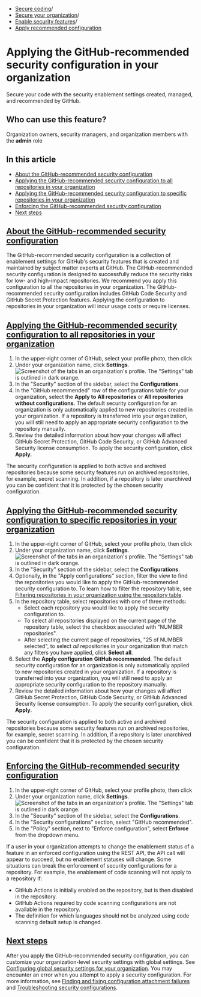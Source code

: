   * [Secure coding](https://docs.github.com/en/code-security "Secure coding")/
  * [Secure your organization](https://docs.github.com/en/code-security/securing-your-organization "Secure your organization")/
  * [Enable security features](https://docs.github.com/en/code-security/securing-your-organization/enabling-security-features-in-your-organization "Enable security features")/
  * [Apply recommended configuration](https://docs.github.com/en/code-security/securing-your-organization/enabling-security-features-in-your-organization/applying-the-github-recommended-security-configuration-in-your-organization "Apply recommended configuration")


# Applying the GitHub-recommended security configuration in your organization
Secure your code with the security enablement settings created, managed, and recommended by GitHub.
## Who can use this feature?
Organization owners, security managers, and organization members with the **admin** role
## In this article
  * [About the GitHub-recommended security configuration](https://docs.github.com/en/code-security/securing-your-organization/enabling-security-features-in-your-organization/applying-the-github-recommended-security-configuration-in-your-organization#about-the-github-recommended-security-configuration)
  * [Applying the GitHub-recommended security configuration to all repositories in your organization](https://docs.github.com/en/code-security/securing-your-organization/enabling-security-features-in-your-organization/applying-the-github-recommended-security-configuration-in-your-organization#applying-the-github-recommended-security-configuration-to-all-repositories-in-your-organization)
  * [Applying the GitHub-recommended security configuration to specific repositories in your organization](https://docs.github.com/en/code-security/securing-your-organization/enabling-security-features-in-your-organization/applying-the-github-recommended-security-configuration-in-your-organization#applying-the-github-recommended-security-configuration-to-specific-repositories-in-your-organization)
  * [Enforcing the GitHub-recommended security configuration](https://docs.github.com/en/code-security/securing-your-organization/enabling-security-features-in-your-organization/applying-the-github-recommended-security-configuration-in-your-organization#enforcing-the-github-recommended-security-configuration)
  * [Next steps](https://docs.github.com/en/code-security/securing-your-organization/enabling-security-features-in-your-organization/applying-the-github-recommended-security-configuration-in-your-organization#next-steps)


## [About the GitHub-recommended security configuration](https://docs.github.com/en/code-security/securing-your-organization/enabling-security-features-in-your-organization/applying-the-github-recommended-security-configuration-in-your-organization#about-the-github-recommended-security-configuration)
The GitHub-recommended security configuration is a collection of enablement settings for GitHub's security features that is created and maintained by subject matter experts at GitHub. The GitHub-recommended security configuration is designed to successfully reduce the security risks for low- and high-impact repositories. We recommend you apply this configuration to all the repositories in your organization.
The GitHub-recommended security configuration includes GitHub Code Security and GitHub Secret Protection features. Applying the configuration to repositories in your organization will incur usage costs or require licenses.
## [Applying the GitHub-recommended security configuration to all repositories in your organization](https://docs.github.com/en/code-security/securing-your-organization/enabling-security-features-in-your-organization/applying-the-github-recommended-security-configuration-in-your-organization#applying-the-github-recommended-security-configuration-to-all-repositories-in-your-organization)
  1. In the upper-right corner of GitHub, select your profile photo, then click 
  2. Under your organization name, click **Settings**.
![Screenshot of the tabs in an organization's profile. The "Settings" tab is outlined in dark orange.](https://docs.github.com/assets/cb-49309/images/help/discussions/org-settings-global-nav-update.png)
  3. In the "Security" section of the sidebar, select the **Configurations**.
  4. In the "GitHub recommended" row of the configurations table for your organization, select the **Apply to** **All repositories** or **All repositories without configurations**.
The default security configuration for an organization is only automatically applied to new repositories created in your organization. If a repository is transferred into your organization, you will still need to apply an appropriate security configuration to the repository manually.
  5. Review the detailed information about how your changes will affect GitHub Secret Protection, GitHub Code Security, or GitHub Advanced Security license consumption. To apply the security configuration, click **Apply**.


The security configuration is applied to both active and archived repositories because some security features run on archived repositories, for example, secret scanning. In addition, if a repository is later unarchived you can be confident that it is protected by the chosen security configuration.
## [Applying the GitHub-recommended security configuration to specific repositories in your organization](https://docs.github.com/en/code-security/securing-your-organization/enabling-security-features-in-your-organization/applying-the-github-recommended-security-configuration-in-your-organization#applying-the-github-recommended-security-configuration-to-specific-repositories-in-your-organization)
  1. In the upper-right corner of GitHub, select your profile photo, then click 
  2. Under your organization name, click **Settings**.
![Screenshot of the tabs in an organization's profile. The "Settings" tab is outlined in dark orange.](https://docs.github.com/assets/cb-49309/images/help/discussions/org-settings-global-nav-update.png)
  3. In the "Security" section of the sidebar, select the **Configurations**.
  4. Optionally, in the "Apply configurations" section, filter the view to find the repositories you would like to apply the GitHub-recommended security configuration to. To learn how to filter the repository table, see [Filtering repositories in your organization using the repository table](https://docs.github.com/en/code-security/securing-your-organization/managing-the-security-of-your-organization/filtering-repositories-in-your-organization-using-the-repository-table).
  5. In the repository table, select repositories with one of three methods:
     * Select each repository you would like to apply the security configuration to.
     * To select all repositories displayed on the current page of the repository table, select the checkbox associated with "NUMBER repositories".
     * After selecting the current page of repositories, "25 of NUMBER selected", to select _all_ repositories in your organization that match any filters you have applied, click **Select all**.
  6. Select the **Apply configuration** **GitHub recommended**.
The default security configuration for an organization is only automatically applied to new repositories created in your organization. If a repository is transferred into your organization, you will still need to apply an appropriate security configuration to the repository manually.
  7. Review the detailed information about how your changes will affect GitHub Secret Protection, GitHub Code Security, or GitHub Advanced Security license consumption. To apply the security configuration, click **Apply**.


The security configuration is applied to both active and archived repositories because some security features run on archived repositories, for example, secret scanning. In addition, if a repository is later unarchived you can be confident that it is protected by the chosen security configuration.
## [Enforcing the GitHub-recommended security configuration](https://docs.github.com/en/code-security/securing-your-organization/enabling-security-features-in-your-organization/applying-the-github-recommended-security-configuration-in-your-organization#enforcing-the-github-recommended-security-configuration)
  1. In the upper-right corner of GitHub, select your profile photo, then click 
  2. Under your organization name, click **Settings**.
![Screenshot of the tabs in an organization's profile. The "Settings" tab is outlined in dark orange.](https://docs.github.com/assets/cb-49309/images/help/discussions/org-settings-global-nav-update.png)
  3. In the "Security" section of the sidebar, select the **Configurations**.
  4. In the "Security configurations" section, select "GitHub recommended".
  5. In the "Policy" section, next to "Enforce configuration", select **Enforce** from the dropdown menu.


If a user in your organization attempts to change the enablement status of a feature in an enforced configuration using the REST API, the API call will appear to succeed, but no enablement statuses will change.
Some situations can break the enforcement of security configurations for a repository. For example, the enablement of code scanning will not apply to a repository if:
  * GitHub Actions is initially enabled on the repository, but is then disabled in the repository.
  * GitHub Actions required by code scanning configurations are not available in the repository.
  * The definition for which languages should not be analyzed using code scanning default setup is changed.


## [Next steps](https://docs.github.com/en/code-security/securing-your-organization/enabling-security-features-in-your-organization/applying-the-github-recommended-security-configuration-in-your-organization#next-steps)
After you apply the GitHub-recommended security configuration, you can customize your organization-level security settings with global settings. See [Configuring global security settings for your organization](https://docs.github.com/en/code-security/securing-your-organization/enabling-security-features-in-your-organization/configuring-global-security-settings-for-your-organization).
You may encounter an error when you attempt to apply a security configuration. For more information, see [Finding and fixing configuration attachment failures](https://docs.github.com/en/code-security/securing-your-organization/managing-the-security-of-your-organization/finding-repositories-with-attachment-failures) and [Troubleshooting security configurations](https://docs.github.com/en/code-security/securing-your-organization/troubleshooting-security-configurations).
